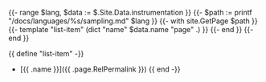 {{- range $lang, $data := $.Site.Data.instrumentation }}
  {{- $path := printf "/docs/languages/%s/sampling.md" $lang }}
  {{- with site.GetPage $path }}
    {{- template "list-item" (dict "name" $data.name "page" .) }}
  {{- end }}
{{- end }}

{{ define "list-item" -}}
- [{{ .name }}]({{ .page.RelPermalink }})
{{ end -}}
